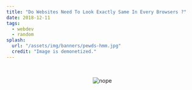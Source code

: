 ```yaml
---
title: "Do Websites Need To Look Exactly Same In Every Browsers ?"
date: 2018-12-11
tags:
  - webdev
  - random
splash:
  url: "/assets/img/banners/pewds-hmm.jpg"
  credit: "Image is demonetized."
---
```


<br>
<center>

![nope](https://i.imgur.com/k1FaUcl.gif)

</center>
<br>
